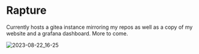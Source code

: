# Rapture

Currently hosts a gitea instance mirroring my repos as well as a copy of my website and a grafana dashboard.
More to come.

![2023-08-22_16-25](https://github.com/port19x/rapture/assets/82055622/fa03e781-9503-4a2e-8b49-9036f07eeed6)

